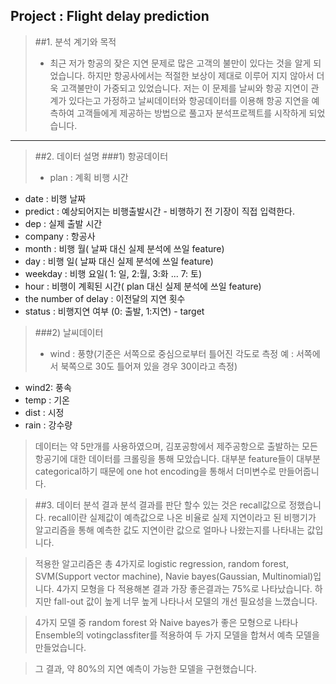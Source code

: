 Project : Flight delay prediction
---------------------------------



>##1. 분석 계기와 목적
>- 최근 저가 항공의 잦은 지연 문제로 많은 고객의 불만이 있다는 것을 알게 되었습니다. 하지만 항공사에서는 적절한 보상이 제대로 이루어 지지 않아서 더욱 고객불만이 가중되고 있었습니다. 저는 이 문제를 날씨와 항공 지연이 관계가 있다는고 가정하고 날씨데이터와 항공데이터를 이용해 항공 지연을 예측하여 고객들에게 제공하는 방법으로 풀고자 분석프로젝트를 시작하게 되었습니다.

-----------------------------------------------------------------------------------------------

>##2. 데이터 설명
>###1) 항공데이터
>- plan : 계획 비행 시간 
- date : 비행 날짜
- predict : 예상되어지는 비행출발시간 - 비행하기 전 기장이 직접 입력한다.
- dep : 실제 출발 시간
- company : 항공사
- month : 비행 월( 날짜 대신 실제 분석에 쓰일 feature)
- day : 비행 일( 날짜 대신 실제 분석에 쓰일 feature)
- weekday : 비행 요일( 1: 일, 2:월, 3:화 ... 7: 토)
- hour : 비행이 계획된 시간( plan 대신 실제 분석에 쓰일 feature)
- the number of delay : 이전달의 지연 횟수
- status : 비행지연 여부 (0: 출발, 1:지연) - target


>###2) 날씨데이터
>- wind : 풍향(기준은 서쪽으로 중심으로부터 틀어진 각도로 측정 예 : 서쪽에서 북쪽으로 30도 틀어져 있을 경우 30이라고 측정)
- wind2: 풍속
- temp : 기온
- dist : 시정
- rain : 강수량

>데이터는 약 5만개를 사용하였으며, 김포공항에서 제주공항으로 출발하는 모든 항공기에 대한 데이터를 크롤링을 통해 모았습니다. 대부분 feature들이 대부분 categorical하기 때문에 one hot encoding을 통해서 더미변수로 만들어줍니다.

>##3. 데이터 분석 결과
> 분석 결과를 판단 할수 있는 것은 recall값으로 정했습니다. recall이란 실제값이 예측값으로 나온 비율로 실제 지연이라고 된 비행기가 알고리즘을 통해 예측한 값도 지연이란 값으로 얼마나 나왔는지를 나타내는 값입니다.

> 적용한 알고리즘은 총 4가지로 logistic regression, random forest, SVM(Support vector machine), Navie bayes(Gaussian, Multinomial)입니다. 4가지 모형을 다 적용해본 결과 가장 좋은결과는 75%로 나타났습니다. 하지만 fall-out 값이 높게 너무 높게 나타나서 모델의 개선 필요성을 느꼈습니다.

> 4가지 모델 중 random forest 와 Naive bayes가 좋은 모형으로 나타나 Ensemble의 votingclassfiter를 적용하여 두 가지 모델을 합쳐서  예측 모델을 만들었습니다.

> 그 결과, 약 80%의 지연 예측이 가능한 모델을 구현했습니다.
